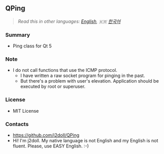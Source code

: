﻿## QPing

> *Read this in other languages: [English](README.md), :kr: [한국어](README.ko.md)*

### Summary
- Ping class for Qt 5

### Note 
- I do not call functions that use the ICMP protocol. 
	- I have written a raw socket program for pinging in the past.
	- But there's a problem with user's elevation. Application should be executed by root or superuser.

### License
- MIT License

### Contacts
- https://github.com/j2doll/QPing
- Hi! I'm j2doll. My native language is not English and my English is not fluent. Please, use EASY English. :-)
